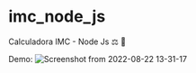# imc_node_js
Calculadora IMC - Node Js :balance_scale: :iphone:

Demo:
![Screenshot from 2022-08-22 13-31-17](https://user-images.githubusercontent.com/90734834/185972270-901f423f-2846-4a2c-950f-e5c71c85a870.png)


